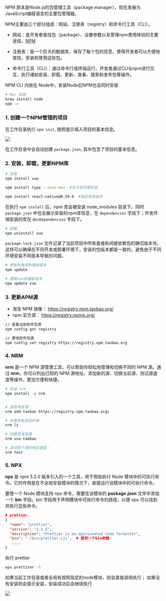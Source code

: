 

NPM 原本是Node.js的包管理工具（package manager），现在发展为JavaScript编程语言的主要包管理器。

NPM主要由三个部分组成：网站、注册表（registry）和命令行工具（CLI）。

- 网站：是开发者查找包（package）、设置参数以及管理npm使用体验的主要途径。[NPM](https://www.npmjs.com/)

- 注册表：是一个巨大的数据库，保存了每个包的信息，使得开发者可以方便地查找、安装和使用这些包。

- 命令行工具（CLI）：通过命令行或终端运行，开发者通过CLI与npm进行交互，执行诸如安装、卸载、更新、查看、搜索和发布包等操作。

NPM CLI 内嵌在 Node中，安装Node后NPM也会同时安装

```sh
# Mac 安装
brew install node
npm -v
```

### 1. 创建一个NPM管理的项目

在工作目录执行 `npm init`, 按照提示填入项目的基本信息。

![](https://pic.existorlive.cn//202405080053536.png)

在工作目录中会自动创建 `package.json`, 其中包含了项目的基本信息。

### 2. 安装，卸载，更新NPM库

```sh
# 安装
npm install vue             

npm install type --save-dev  #在开发环境安装

npm install react-native@0.59.0  #指定安装版本
```

在执行 `npm install` 后，npm 库会被安装 node_modules 目录下。同时 `package.json` 中也会展示安装的npm库信息，在 `dependencies` 字段下；开发环境安装的库在 `devDependencies` 字段下。

```sh
# 卸载
npm uninstall vue 
```

`package-lock.json` 文件记录了当前项目中所有直接和间接依赖包的确切版本号。这样可以确保在不同开发或部署环境下，安装的包版本都是一致的，避免由于不同环境安装不同版本导致的问题。


```sh
# 更新所有库到最新版本
npm update

# 更新vue到最新版本
npm update vue 
```

### 3.  更新APM源

- 淘宝 NPM 镜像： https://registry.npm.taobao.org/
- npm 官方源： https://registry.npmjs.org/

```sh 
// 查看当前软件包源
npm config get registry

// 更改软件包源 
npm config set registry https://registry.npm.taobao.org

```

### 4.  NRM

**nrm** 是一个 NPM 源管理工具，可以帮助你轻松地管理和切换不同的 NPM 源。通过 **nrm**，你可以列出已知的 NPM 源地址、添加新的源、切换当前源、测试源速度等操作，更加方便和快捷。

```sh 
# 安装 nrm
npm install -g nrm


# 添加淘宝源
nrm add taobao https://registry.npm.taobao.org/

# 列表所有添加的源
nrm ls

# 切换至淘宝源
nrm use taobao

# 测试各个源的响应速度：
nrm test
```

### 5. NPX

**npx** 是 npm 5.2.0 版本引入的一个工具，用于帮助执行 Node 模块中的可执行命令。它的作用是在不全局安装模块的情况下，直接运行该模块中的可执行命令。

要使一个 Node 模块支持 npx 命令，需要在该模块的 **package.json** 文件中添加一个 **bin** 字段。bin 字段用于声明模块中可执行命令的路径，以便 npx 可以找到并执行这些命令。

```json
# prettier
{
  "name": "prettier",
  "version": "3.2.5",
  "description": "Prettier is an opinionated code formatter",
  "bin": "./bin/prettier.cjs",  # 提供一个bin参数
   .... 
}

```

执行 prettier
```sh 
npx prettiter -h
```

如果当前工作目录或者全局有按照指定的node模块，则会直接调用执行；
如果没有安装则会提示安装，安装成功后会继续执行

![](https://pic.existorlive.cn//202405080052601.png)
